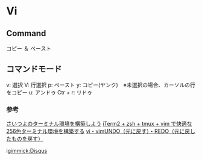 # Vi
## Command

コピー ＆ ペースト

## コマンドモード
v: 選択
V: 行選択
p: ペースト
y: コピー(ヤンク)　※未選択の場合、カーソルの行をコピー
u: アンドゥ
Ctr + r: リドゥ

### 参考
[さいつよのターミナル環境を構築しよう](http://qiita.com/b4b4r07/items/09815eda8ef72e0b472e)
[iTerm2 + zsh + tmux + vim で快適な256色ターミナル環境を構築する](http://yuroyoro.hatenablog.com/entry/20120211/1328930819)
[vi・vimUNDO（元に戻す）・REDO（元に戻したものを戻す）](http://www.webhtm.net/vim/undo.htm)

i[gimmick:Disqus](szk213-k-editor-vi)

